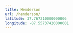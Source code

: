 ```yaml
---
title: Henderson
url: /henderson/
latitude: 37.767210000000006
longitude: -87.55737420000001
---
```

